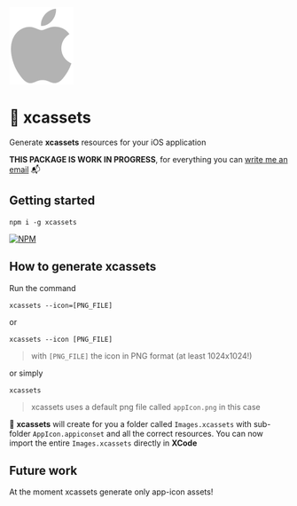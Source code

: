 ![](assets/apple_logo.png)

# 📲 xcassets

Generate **xcassets** resources for your iOS application

**THIS PACKAGE IS WORK IN PROGRESS**, for everything you can [write me an email] 📬

## Getting started

```
npm i -g xcassets
```

[![NPM](https://nodei.co/npm/xcassets.png?compact=true)](https://www.npmjs.com/package/xcassets)

## How to generate xcassets

Run the command

```
xcassets --icon=[PNG_FILE]
```

or

```
xcassets --icon [PNG_FILE]
```

[write me an email]: mailto:matteomanzinello@gmail.com

> with `[PNG_FILE]` the icon in PNG format (at least 1024x1024!)

or simply

```
xcassets
```

> xcassets uses a default png file called `appIcon.png` in this case

📲 **xcassets** will create for you a folder called `Images.xcassets` with sub-folder `AppIcon.appiconset` and all the correct resources. You can now import the entire `Images.xcassets` directly in **XCode**

## Future work

At the moment xcassets generate only app-icon assets!
